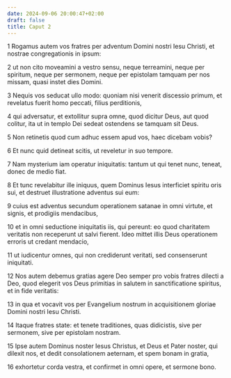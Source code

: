 ```yaml
---
date: 2024-09-06 20:00:47+02:00
draft: false
title: Caput 2
---
```





1 Rogamus autem vos fratres per adventum Domini nostri Iesu Christi, et nostrae congregationis in ipsum:

2 ut non cito moveamini a vestro sensu, neque terreamini, neque per spiritum, neque per sermonem, neque per epistolam tamquam per nos missam, quasi instet dies Domini.

3 Nequis vos seducat ullo modo: quoniam nisi venerit discessio primum, et revelatus fuerit homo peccati, filius perditionis,

4 qui adversatur, et extollitur supra omne, quod dicitur Deus, aut quod colitur, ita ut in templo Dei sedeat ostendens se tamquam sit Deus.

5 Non retinetis quod cum adhuc essem apud vos, haec dicebam vobis?

6 Et nunc quid detineat scitis, ut reveletur in suo tempore.

7 Nam mysterium iam operatur iniquitatis: tantum ut qui tenet nunc, teneat, donec de medio fiat.

8 Et tunc revelabitur ille iniquus, quem Dominus Iesus interficiet spiritu oris sui, et destruet illustratione adventus sui eum:

9 cuius est adventus secundum operationem satanae in omni virtute, et signis, et prodigiis mendacibus,

10 et in omni seductione iniquitatis iis, qui pereunt: eo quod charitatem veritatis non receperunt ut salvi fierent. Ideo mittet illis Deus operationem erroris ut credant mendacio,

11 ut iudicentur omnes, qui non crediderunt veritati, sed consenserunt iniquitati.

12 Nos autem debemus gratias agere Deo semper pro vobis fratres dilecti a Deo, quod elegerit vos Deus primitias in salutem in sanctificatione spiritus, et in fide veritatis:

13 in qua et vocavit vos per Evangelium nostrum in acquisitionem gloriae Domini nostri Iesu Christi.

14 Itaque fratres state: et tenete traditiones, quas didicistis, sive per sermonem, sive per epistolam nostram.

15 Ipse autem Dominus noster Iesus Christus, et Deus et Pater noster, qui dilexit nos, et dedit consolationem aeternam, et spem bonam in gratia,

16 exhortetur corda vestra, et confirmet in omni opere, et sermone bono.

